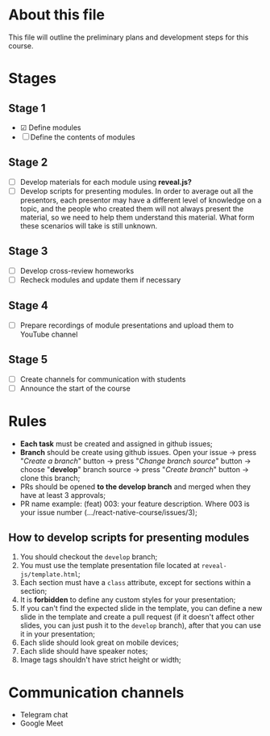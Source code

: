 # About this file

This file will outline the preliminary plans and development steps for this course.

# Stages

## Stage 1

- &#9745; Define modules
- &#9744; Define the contents of modules

## Stage 2

- &#9744; Develop materials for each module using **reveal.js?**
- &#9744; Develop scripts for presenting modules. In order to average out all the presentors, each presentor may have a different level of knowledge on a topic, and the people who created them will not always present the material, so we need to help them understand this material. What form these scenarios will take is still unknown.

## Stage 3

- &#9744; Develop cross-review homeworks
- &#9744; Recheck modules and update them if necessary

## Stage 4

- &#9744; Prepare recordings of module presentations and upload them to YouTube channel

## Stage 5

- &#9744; Create channels for communication with students
- &#9744; Announce the start of the course

# Rules

- **Each task** must be created and assigned in github issues;
- **Branch** should be create using github issues. Open your issue -> press "_Create a branch_" button -> press "_Change branch source_" button -> choose "**develop**" branch source -> press "_Create branch_" button -> clone this branch;
- PRs should be opened **to the develop branch** and merged when they have at least 3 approvals;
- PR name example: (feat) 003: your feature description. Where 003 is your issue number (.../react-native-course/issues/3);

## How to develop scripts for presenting modules
1. You should checkout the ```develop``` branch;
1. You must use the template presentation file located at ```reveal-js/template.html```;
1. Each section must have a ```class``` attribute, except for sections within a section;
1. It is **forbidden** to define any custom styles for your presentation;
1. If you can't find the expected slide in the template, you can define a new slide in the template and create a pull request (if it doesn't affect other slides, you can just push it to the ```develop``` branch), after that you can use it in your presentation;
1. Each slide should look great on mobile devices;
1. Each slide should have speaker notes;
1. Image tags shouldn't have strict height or width;


# Communication channels

- Telegram chat
- Google Meet
